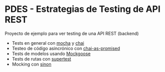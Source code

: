 # PDES - Estrategias de Testing de API REST

Proyecto de ejemplo para ver testing de una API REST (backend)

* Tests en general con [mocha](https://mochajs.org/) y [chai](http://www.chaijs.com/)
* Testeo de código asincrónico con [chai-as-promised](https://github.com/domenic/chai-as-promised)
* Tests de modelos usando [Mockgoose](https://github.com/Mockgoose/Mockgoose/)
* Tests de rutas con [supertest](https://github.com/visionmedia/supertest)
* Mocking con [sinon](http://sinonjs.org/)

